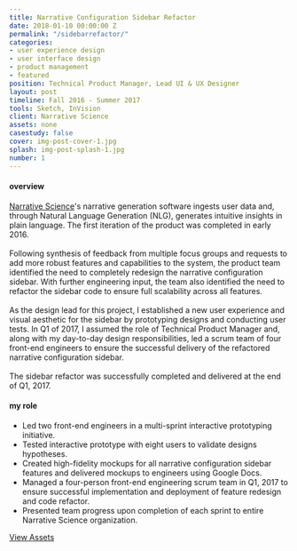```yaml
---
title: Narrative Configuration Sidebar Refactor
date: 2018-01-10 00:00:00 Z
permalink: "/sidebarrefactor/"
categories:
- user experience design
- user interface design
- product management
- featured
position: Technical Product Manager, Lead UI & UX Designer
layout: post
timeline: Fall 2016 - Summer 2017
tools: Sketch, InVision
client: Narrative Science
assets: none
casestudy: false
cover: img-post-cover-1.jpg
splash: img-post-splash-1.jpg
number: 1
---
```


<h4 class="heading heading--regular heading--emphasize">overview</h4>
<div class="marker-post-heading"></div>
<p><a href="http://narrativescience.com" target="_blank">Narrative Science</a>'s narrative generation software ingests user data and, through Natural Language Generation (NLG), generates intuitive insights in plain language. The first iteration of the product was completed in early 2016. 
<br><br>
Following synthesis of feedback from multiple focus groups and requests to add more robust features and capabilities to the system, the product team identified the need to completely redesign the narrative configuration sidebar. With further engineering input, the team also identified the need to refactor the sidebar code to ensure full scalability across all features. 
<br><br>
As the design lead for this project, I established a new user experience and visual aesthetic for the sidebar by prototyping designs and conducting user tests. In Q1 of 2017, I assumed the role of Technical Product Manager and, along with my day-to-day design responsibilities, led a scrum team of four front-end engineers to ensure the successful delivery of the refactored narrative configuration sidebar. 
<br><br>
The sidebar refactor was successfully completed and delivered at the end of Q1, 2017.</p>
<h4 class="heading heading--regular heading--emphasize post__heading--stacked">my role</h4>
<div class="marker-post-heading"></div>
<ul>
	<li>Led two front-end engineers in a multi-sprint interactive prototyping initiative.</li>
	<li>Tested interactive prototype with eight users to validate designs hypotheses.</li>
	<li>Created high-fidelity mockups for all narrative configuration sidebar features and delivered mockups to engineers using Google Docs.</li>
	<li>Managed a four-person front-end engineering scrum team in Q1, 2017 to ensure successful implementation and deployment of feature redesign and code refactor.</li>
	<li>Presented team progress upon completion of each sprint to entire Narrative Science organization. </li>
</ul>

<div class="container__button">
	<a class="button__case-study heading heading--regular heading--emphasize" href="https://www.dropbox.com/s/oe92t38cpt20mza/Sidebar-Refactor_Assets.pdf?dl=0" target="_blank">View Assets</a>
</div>

